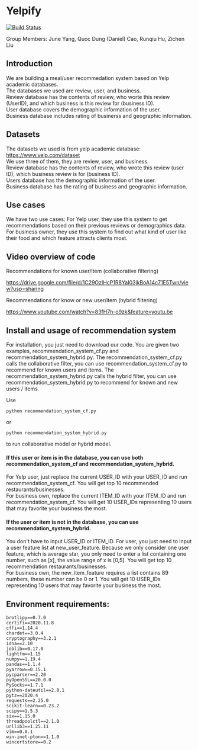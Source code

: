 # Yelpify
[![Build Status](https://travis-ci.com/RH5648/yelpify.svg?branch=main)](https://travis-ci.com/RH5648/yelpify)

Group Members: June Yang, Quoc Dung (Daniel) Cao, Runqiu Hu, Zichen Liu

## Introduction
We are building a meal/user recommedation system based on Yelp academic databases.  
The databases we used are review, user, and business.  
Review database has the contents of review, who worte this review (UserID), and which business is this review for (business ID).  
User database covers the demographic information of the user.  
Business database includes rating of businerss and geographic information.  

## Datasets
The datasets we used is from yelp academic database:  
https://www.yelp.com/dataset   
We use three of them, they are review, user, and business.  
Review database has the contents of review, who wrote this review (user ID), which business review is for (business ID).  
Users database has the demographic information of the user.  
Business database has the rating of business and geographic information.  

## Use cases
We have two use cases:
For Yelp user, they use this system to get recommendations based on their previous reviews or demographics data.
For business owner, they use this system to find out what kind of user like their food and which feature attracts clients most. 

## Video overview of code
Recommendations for known user/item (collaborative filtering)

https://drive.google.com/file/d/1C29OzIHcP1R8YaI03jkBoA14c71E5Twn/view?usp=sharing

Recommendations for know or new user/item (hybrid filtering)

https://www.youtube.com/watch?v=83fH7h-o9zk&feature=youtu.be

## Install and usage of recommendation system
For installation, you just need to download our code. 
You are given two examples, recommendation_system_cf.py and recommendation_system_hybrid.py.
The recommendation_system_cf.py calls the collaborative filter, you can use recommendation_system_cf.py to recommend for known users and items. 
The recommendation_system_hybrid.py calls the hybrid filter, you can use recommendation_system_hybrid.py to recommend for known and new users / items.

Use 
```
python recommendation_system_cf.py 
```
or
```
python recommendation_system_hybrid.py 
```
to run collaborative model or hybrid model.
#### If this user or item is in the database, you can use both recommendation_system_cf and recommendation_system_hybrid.   
For Yelp user, just replace the current USER_ID with your USER_ID and run recommendation_system_cf. You will get top 10 recommended restaurants/businesses.   
For business own, replace the current ITEM_ID with your ITEM_ID and run recommendation_system_cf. You will get 10 USER_IDs representing 10 users that may favorite your business the most.   
#### If the user or item is not in the database, you can use recommendation_system_hybrid.   
You don't have to input USER_ID or ITEM_ID.
For user, you just need to input a user feature list at new_user_feature. Because we only consider one user feature, which is average star, you only need to enter a list containing one number, such as [x], the value range of x is [0,5]. You will get top 10 recommendation restaurants/businesses.   
For business own, the new_item_feature requires a list contains 89 numbers, these number can be 0 or 1. You will get 10 USER_IDs representing 10 users that may favorite your business the most.   

## Environment requirements:
```
brotlipy==0.7.0
certifi==2020.11.8
cffi==1.14.4
chardet==3.0.4
cryptography==3.2.1
idna==2.10
joblib==0.17.0
lightfm==1.15
numpy==1.19.4
pandas==1.1.4
pyarrow==0.15.1
pycparser==2.20
pyOpenSSL==20.0.0
PySocks==1.7.1
python-dateutil==2.8.1
pytz==2020.4
requests==2.25.0
scikit-learn==0.23.2
scipy==1.5.3
six==1.15.0
threadpoolctl==2.1.0
urllib3==1.25.11
vim==0.0.1
win-inet-pton==1.1.0
wincertstore==0.2
```
